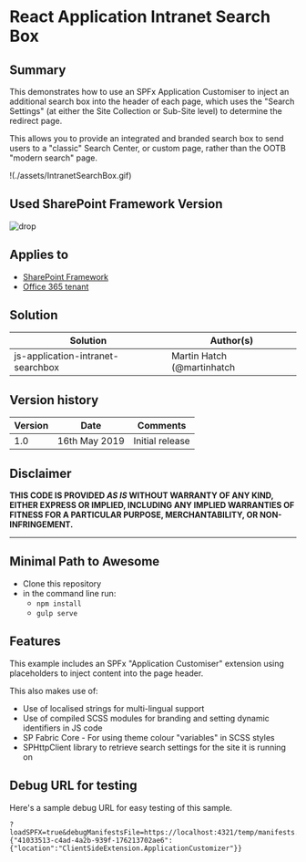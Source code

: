 # React Application Intranet Search Box

## Summary
This demonstrates how to use an SPFx Application Customiser to inject an additional search box into the header of each page, which uses the "Search Settings" (at either the Site Collection or Sub-Site level) to determine the redirect page.

This allows you to provide an integrated and branded search box to send users to a "classic" Search Center, or custom page, rather than the OOTB "modern search" page.  

!(./assets/IntranetSearchBox.gif)

## Used SharePoint Framework Version 
![drop](https://img.shields.io/badge/version-GA-green.svg)

## Applies to

* [SharePoint Framework](https://dev.office.com/sharepoint)
* [Office 365 tenant](https://dev.office.com/sharepoint/docs/spfx/set-up-your-development-environment)


## Solution

Solution|Author(s)
--------|---------
js-application-intranet-searchbox | Martin Hatch (@martinhatch | https://martinhatch.com)

## Version history

Version|Date|Comments
-------|----|--------
1.0|16th May 2019|Initial release

## Disclaimer
**THIS CODE IS PROVIDED *AS IS* WITHOUT WARRANTY OF ANY KIND, EITHER EXPRESS OR IMPLIED, INCLUDING ANY IMPLIED WARRANTIES OF FITNESS FOR A PARTICULAR PURPOSE, MERCHANTABILITY, OR NON-INFRINGEMENT.**

---

## Minimal Path to Awesome

- Clone this repository
- in the command line run:
  - `npm install`
  - `gulp serve`

## Features
This example includes an SPFx "Application Customiser" extension using placeholders to inject content into the page header.

This also makes use of:

- Use of localised strings for multi-lingual support
- Use of compiled SCSS modules for branding and setting dynamic identifiers in JS code
- SP Fabric Core - For using theme colour "variables" in SCSS styles
- SPHttpClient library to retrieve search settings for the site it is running on

## Debug URL for testing
Here's a sample debug URL for easy testing of this sample. 

```
?loadSPFX=true&debugManifestsFile=https://localhost:4321/temp/manifests.js&customActions={"41033513-c4ad-4a2b-939f-176213702ae6":{"location":"ClientSideExtension.ApplicationCustomizer"}}
```
